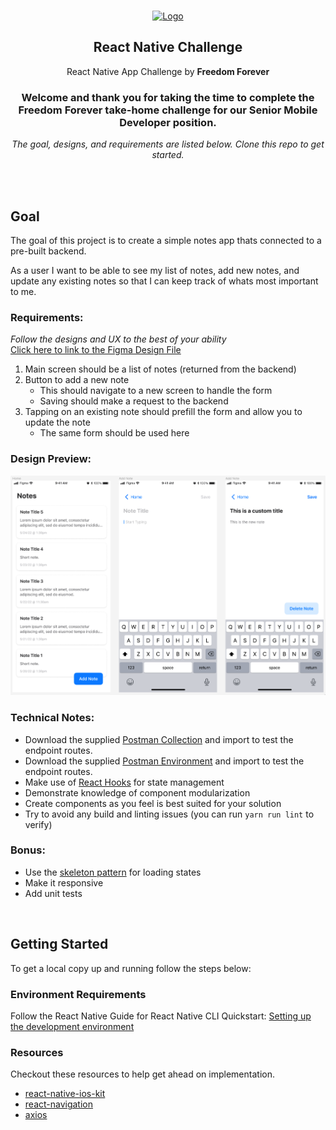 <!-- PROJECT LOGO -->
<br />
<p align="center">
  <a href="https://github.com/FreedomForeverSolar/sales-app">
    <img src="https://avatars.githubusercontent.com/u/40005250?s=200&v=4" alt="Logo" width="80" height="80">
  </a>

  <h2 align="center">React Native Challenge</h2>

  <p align="center">
    React Native App Challenge by <b>Freedom Forever</b>
  </p>

  <h3 align="center">Welcome and thank you for taking the time to complete the Freedom Forever take-home challenge for our Senior Mobile Developer position.</h3>
  <p align="center"><i>The goal, designs, and requirements are listed below. Clone this repo to get started.</i></p>
</p>
</br>
</br>

## Goal

The goal of this project is to create a simple notes app thats connected to a pre-built backend.

As a user I want to be able to see my list of notes, add new notes, and update any existing notes so that I can keep track of whats most important to me.

### Requirements:

<i>Follow the designs and UX to the best of your ability</i><br>
[Click here to link to the Figma Design File](https://www.figma.com/file/IIcgzkiI9bqXnICAV0th7V/React-Native-Take-Home?node-id=20%3A1156&t=xlTnu3m3sDWUD141-1)

1. Main screen should be a list of notes (returned from the backend)
2. Button to add a new note
   - This should navigate to a new screen to handle the form
   - Saving should make a request to the backend
3. Tapping on an existing note should prefill the form and allow you to update the note
   - The same form should be used here

### Design Preview:
![Designs](designs.png?raw=true "Designs")

### Technical Notes:

- Download the supplied [Postman Collection](MobileTakeHome.postman_collection.json) and import to test the endpoint routes.
- Download the supplied [Postman Environment](Production.postman_environment.json) and import to test the endpoint routes.
- Make use of [React Hooks](https://reactjs.org/docs/hooks-intro.html) for state management
- Demonstrate knowledge of component modularization
- Create components as you feel is best suited for your solution
- Try to avoid any build and linting issues (you can run `yarn run lint` to verify)

### Bonus:

- Use the [skeleton pattern](https://uxdesign.cc/what-you-should-know-about-skeleton-screens-a820c45a571a) for loading states
- Make it responsive
- Add unit tests

</br>

## Getting Started

To get a local copy up and running follow the steps below:

### Environment Requirements

Follow the React Native Guide for React Native CLI Quickstart: [Setting up the development environment](https://reactnative.dev/docs/environment-setup)

### Resources

Checkout these resources to help get ahead on implementation.

- [react-native-ios-kit](https://callstack.github.io/react-native-ios-kit/)
- [react-navigation](https://reactnavigation.org/)
- [axios](https://axios-http.com/docs/intro)
